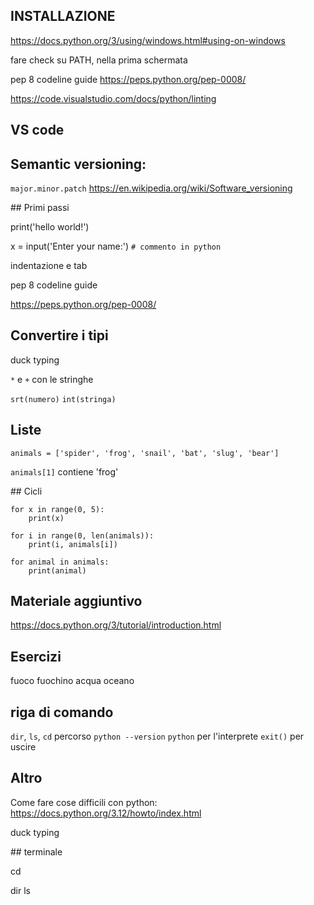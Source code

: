 ## INSTALLAZIONE
https://docs.python.org/3/using/windows.html#using-on-windows

fare check su PATH, nella prima schermata

pep 8 codeline guide
https://peps.python.org/pep-0008/

https://code.visualstudio.com/docs/python/linting

## VS code

## Semantic versioning:
`major.minor.patch`
https://en.wikipedia.org/wiki/Software_versioning

## Primi passi

print('hello world!')

x = input('Enter your name:')
`# commento in python`

indentazione e tab

pep 8 codeline guide

https://peps.python.org/pep-0008/

## Convertire i tipi
duck typing

`*` e `+` con le stringhe

`srt(numero)`
`int(stringa)`

## Liste

`animals = ['spider', 'frog', 'snail', 'bat', 'slug', 'bear']`

`animals[1]` contiene 'frog'

## Cicli

```
for x in range(0, 5):
    print(x)
```
```
for i in range(0, len(animals)):
    print(i, animals[i])
```

```
for animal in animals:
    print(animal)
```


## Materiale aggiuntivo

https://docs.python.org/3/tutorial/introduction.html



## Esercizi

fuoco fuochino acqua oceano

## riga di comando
`dir`, `ls`, `cd`
percorso
`python --version`
`python` per l'interprete
`exit()` per uscire

## Altro
Come fare cose difficili con python:
https://docs.python.org/3.12/howto/index.html


duck typing


## terminale

cd

dir ls
